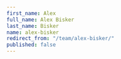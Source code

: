 ```yaml
---
first_name: Alex
full_name: Alex Bisker
last_name: Bisker
name: alex-bisker
redirect_from: "/team/alex-bisker/"
published: false
---
```


